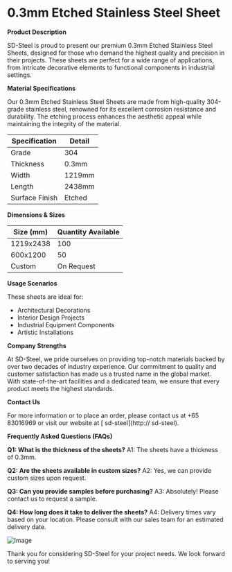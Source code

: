 # 0.3mm Etched Stainless Steel Sheet

**Product Description**

SD-Steel is proud to present our premium 0.3mm Etched Stainless Steel Sheets, designed for those who demand the highest quality and precision in their projects. These sheets are perfect for a wide range of applications, from intricate decorative elements to functional components in industrial settings.

**Material Specifications**

Our 0.3mm Etched Stainless Steel Sheets are made from high-quality 304-grade stainless steel, renowned for its excellent corrosion resistance and durability. The etching process enhances the aesthetic appeal while maintaining the integrity of the material.

| Specification | Detail |
|---------------|--------|
| Grade         | 304    |
| Thickness     | 0.3mm  |
| Width         | 1219mm |
| Length        | 2438mm |
| Surface Finish| Etched |

**Dimensions & Sizes**

| Size (mm) | Quantity Available |
|-----------|--------------------|
| 1219x2438 | 100                |
| 600x1200  | 50                 |
| Custom    | On Request         |

**Usage Scenarios**

These sheets are ideal for:
- Architectural Decorations
- Interior Design Projects
- Industrial Equipment Components
- Artistic Installations

**Company Strengths**

At SD-Steel, we pride ourselves on providing top-notch materials backed by over two decades of industry experience. Our commitment to quality and customer satisfaction has made us a trusted name in the global market. With state-of-the-art facilities and a dedicated team, we ensure that every product meets the highest standards.

**Contact Us**

For more information or to place an order, please contact us at +65 83016969 or visit our website at [ sd-steel](http:// sd-steel).

**Frequently Asked Questions (FAQs)**

**Q1: What is the thickness of the sheets?**
A1: The sheets have a thickness of 0.3mm.

**Q2: Are the sheets available in custom sizes?**
A2: Yes, we can provide custom sizes upon request.

**Q3: Can you provide samples before purchasing?**
A3: Absolutely! Please contact us to request a sample.

**Q4: How long does it take to deliver the sheets?**
A4: Delivery times vary based on your location. Please consult with our sales team for an estimated delivery date.

![Image](https://github.com/user-attachments/assets/2567258e-e124-4816-932d-1809bd27ef0b)

Thank you for considering SD-Steel for your project needs. We look forward to serving you!